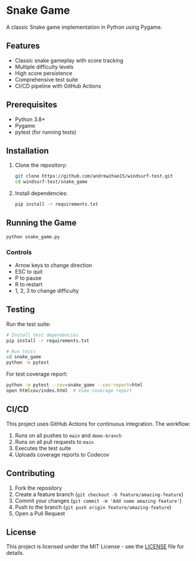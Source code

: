 # Snake Game

A classic Snake game implementation in Python using Pygame.

## Features

- Classic snake gameplay with score tracking
- Multiple difficulty levels
- High score persistence
- Comprehensive test suite
- CI/CD pipeline with GitHub Actions

## Prerequisites

- Python 3.8+
- Pygame
- pytest (for running tests)

## Installation

1. Clone the repository:
   ```bash
   git clone https://github.com/andrewzhao15/windsurf-test.git
   cd windsurf-test/snake_game
   ```

2. Install dependencies:
   ```bash
   pip install -r requirements.txt
   ```

## Running the Game

```bash
python snake_game.py
```

### Controls
- Arrow keys to change direction
- ESC to quit
- P to pause
- R to restart
- 1, 2, 3 to change difficulty

## Testing

Run the test suite:

```bash
# Install test dependencies
pip install -r requirements.txt

# Run tests
cd snake_game
python -m pytest
```

For test coverage report:
```bash
python -m pytest --cov=snake_game --cov-report=html
open htmlcov/index.html  # View coverage report
```

## CI/CD

This project uses GitHub Actions for continuous integration. The workflow:

1. Runs on all pushes to `main` and `demo-branch`
2. Runs on all pull requests to `main`
3. Executes the test suite
4. Uploads coverage reports to Codecov

## Contributing

1. Fork the repository
2. Create a feature branch (`git checkout -b feature/amazing-feature`)
3. Commit your changes (`git commit -m 'Add some amazing feature'`)
4. Push to the branch (`git push origin feature/amazing-feature`)
5. Open a Pull Request

## License

This project is licensed under the MIT License - see the [LICENSE](LICENSE) file for details.
